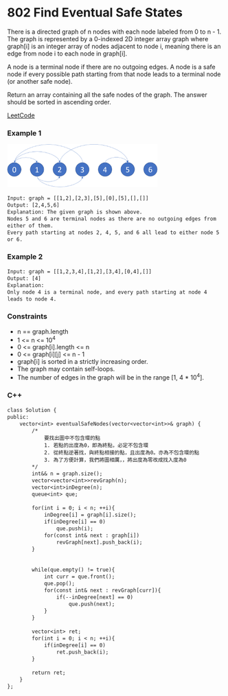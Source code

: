 # 802 Find Eventual Safe States

There is a directed graph of n nodes with each node labeled from 0 to n - 1. The graph is represented by a 0-indexed 2D integer array graph where graph[i] is an integer array of nodes adjacent to node i, meaning there is an edge from node i to each node in graph[i].

A node is a terminal node if there are no outgoing edges. A node is a safe node if every possible path starting from that node leads to a terminal node (or another safe node).

Return an array containing all the safe nodes of the graph. The answer should be sorted in ascending order.

[LeetCode](https://leetcode.cn/problems/find-eventual-safe-states/)


### Example 1

<img src="img/802.png" width = "350"/>

```
Input: graph = [[1,2],[2,3],[5],[0],[5],[],[]]
Output: [2,4,5,6]
Explanation: The given graph is shown above.
Nodes 5 and 6 are terminal nodes as there are no outgoing edges from either of them.
Every path starting at nodes 2, 4, 5, and 6 all lead to either node 5 or 6.
```

### Example 2

```
Input: graph = [[1,2,3,4],[1,2],[3,4],[0,4],[]]
Output: [4]
Explanation:
Only node 4 is a terminal node, and every path starting at node 4 leads to node 4.
```
 

### Constraints

* n == graph.length
* 1 <= n <= 10<sup>4</sup>
* 0 <= graph[i].length <= n
* 0 <= graph[i][j] <= n - 1
* graph[i] is sorted in a strictly increasing order.
* The graph may contain self-loops.
* The number of edges in the graph will be in the range [1, 4 * 10<sup>4</sup>].

### C++ 

```
class Solution {
public:
    vector<int> eventualSafeNodes(vector<vector<int>>& graph) {
        /*
            要找出圖中不包含環的點
            1. 若點的出度為0，即為終點，必定不包含環
            2. 從終點逆著找，與終點相接的點，且出度為0。亦為不包含環的點
            3. 為了方便計算，我們將圖相厲，，將出度為零改成找入度為0
        */
        int&& n = graph.size();
        vector<vector<int>>revGraph(n);
        vector<int>inDegree(n);
        queue<int> que;

        for(int i = 0; i < n; ++i){
            inDegree[i] = graph[i].size();
            if(inDegree[i] == 0)
                que.push(i);
            for(const int& next : graph[i])
                revGraph[next].push_back(i);
        }

        
        while(que.empty() != true){
            int curr = que.front();
            que.pop();
            for(const int& next : revGraph[curr]){
                if(--inDegree[next] == 0)
                    que.push(next);
            }
        }
        
        vector<int> ret;
        for(int i = 0; i < n; ++i){
            if(inDegree[i] == 0)
                ret.push_back(i);
        }

        return ret;
    }
};
```
